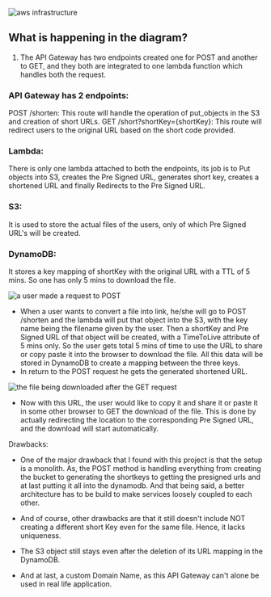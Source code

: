 ![aws infrastructure](https://github.com/user-attachments/assets/b9fc9d76-3abc-4a1e-b269-a8a75e05acb7)

## What is happening in the diagram?
1. The API Gateway has two endpoints created one for POST and another to GET, and they both are integrated to one lambda function which handles both the request.

### API Gateway has 2 endpoints:
POST /shorten: This route will handle the operation of put_objects in the S3 and creation of short URLs.
GET /short?shortKey={shortKey}: This route will redirect users to the original URL based on the short code provided.
### Lambda: 
There is only one lambda attached to both the endpoints, its job is to  Put objects into S3, creates the Pre Signed URL, generates short key, creates a shortened URL and finally Redirects to the Pre Signed URL.
### S3: 
It is used to store the actual files of the users, only of which Pre Signed URL's will be created.
### DynamoDB: 
It stores a key mapping of shortKey with the original URL with a TTL of 5 mins. So one has only 5 mins to download the file.

![a user made a request to POST](https://github.com/user-attachments/assets/bd78aa2c-ee5e-4c80-87d6-455c2ba7576a)
- When a user wants to convert a file into link, he/she will go to POST /shorten and the lambda will put that object into the S3, with the key name being the filename given by the user.
Then a shortKey and Pre Signed URL of that object will be created, with a TimeToLive attribute of 5 mins only. So the user gets total 5 mins of time to use the URL to share or copy paste it into the browser to download the file. All this data will be stored in DynamoDB to create a mapping between the three keys.
- In return to the POST request he gets the generated shortened URL.


![the file being downloaded after the GET request](https://github.com/user-attachments/assets/8d379887-00af-4db4-b744-152a9a8dbc56)
- Now with this URL, the user would like to copy it and share it or paste it in some other browser to GET the download of the file.
This is done by actually redirecting the location to the corresponding Pre Signed URL, and the download will start automatically.

Drawbacks:
* One of the major drawback that I found with this project is that the setup is a monolith. As, the POST method is handling everything from creating the bucket to generating the shortkeys to getting the presigned urls and at last putting it all into the dynamodb.
And that being said, a better architecture has to be build to make services loosely coupled to each other.

* And of course, other drawbacks are that it still doesn't include NOT creating a different short Key even for the same file. Hence, it lacks uniqueness.

* The S3 object still stays even after the deletion of its URL mapping in the DynamoDB.

* And at last, a custom Domain Name, as this API Gateway can't alone be used in real life application.

